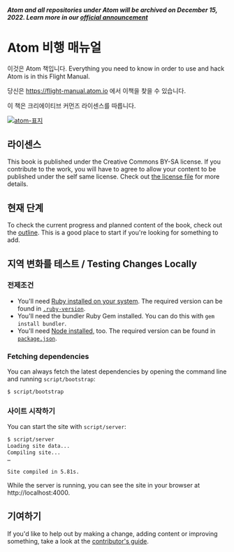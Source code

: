 ##### Atom and all repositories under Atom will be archived on December 15, 2022. Learn more in our [official announcement](https://github.blog/2022-06-08-sunsetting-atom/)
 # Atom 비행 매뉴얼

이것은 Atom 책입니다. Everything you need to know in order to use and hack Atom is in this Flight Manual.

당신은 https://flight-manual.atom.io 에서 이책을 찾을 수 있습니다. 

이 책은 크리에이티브 커먼즈 라이센스를 따릅니다. 

[![atom-표지](https://cloud.githubusercontent.com/assets/378023/8718108/54c10686-2bdc-11e5-8d26-f7f807d63171.png)](https://github.com/atom/docs/releases/latest)

## 라이센스

This book is published under the Creative Commons BY-SA license. If you contribute to the work, you will have to agree to allow your content to be published under the self same license. Check out [the license file](LICENSE.md) for more details.

## 현재 단계

To check the current progress and planned content of the book, check out the [outline](outline.md). This is a good place to start if you're looking for something to add.

## 지역 변화를 테스트 / Testing Changes Locally

### 전제조건

* You'll need [Ruby installed on your system](https://www.ruby-lang.org/en/documentation/installation/). The required version can be found in [`.ruby-version`](.ruby-version).
* You'll need the bundler Ruby Gem installed. You can do this with `gem install bundler`.
* You'll need [Node installed](https://nodejs.org/en/download/), too. The required version can be found in [`package.json`](package.json).

### Fetching dependencies

You can always fetch the latest dependencies by opening the command line and running `script/bootstrap`:

``` sh
$ script/bootstrap
```

### 사이트 시작하기

You can start the site with `script/server`:

``` sh
$ script/server
Loading site data...
Compiling site...
…

Site compiled in 5.81s.
```

While the server is running, you can see the site in your browser at http://localhost:4000.

## 기여하기

If you'd like to help out by making a change, adding content or improving something, take a look at the [contributor's guide](CONTRIBUTING.md).
